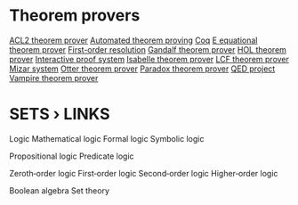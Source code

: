# Theorem provers

[ACL2 theorem prover](https://en.wikipedia.org/wiki/ACL2_theorem_prover)
[Automated theorem proving](https://en.wikipedia.org/wiki/Automated_theorem_proving)
[Coq](https://en.wikipedia.org/wiki/Coq)
[E equational theorem prover](https://en.wikipedia.org/wiki/E_equational_theorem_prover)
[First-order resolution](https://en.wikipedia.org/wiki/First-order_resolution)
[Gandalf theorem prover](https://en.wikipedia.org/w/index.php?title=Gandalf_theorem_prover&action=edit&redlink=1)
[HOL theorem prover](https://en.wikipedia.org/wiki/HOL_theorem_prover)
[Interactive proof system](https://en.wikipedia.org/wiki/Interactive_proof_system)
[Isabelle theorem prover](https://en.wikipedia.org/wiki/Isabelle_theorem_prover)
[LCF theorem prover](https://en.wikipedia.org/wiki/LCF_theorem_prover)
[Mizar system](https://en.wikipedia.org/wiki/Mizar_system)
[Otter theorem prover](https://en.wikipedia.org/wiki/Otter_theorem_prover)
[Paradox theorem prover](https://en.wikipedia.org/w/index.php?title=Paradox_theorem_prover&action=edit&redlink=1)
[QED project](https://en.wikipedia.org/wiki/QED_project)
[Vampire theorem prover](https://en.wikipedia.org/wiki/Vampire_theorem_prover)


# SETS › LINKS


Logic
Mathematical logic
Formal logic
Symbolic logic

Propositional logic
Predicate logic

Zeroth‑order logic
First‑order logic
Second‑order logic
Higher‑order logic

Boolean algebra
Set theory
